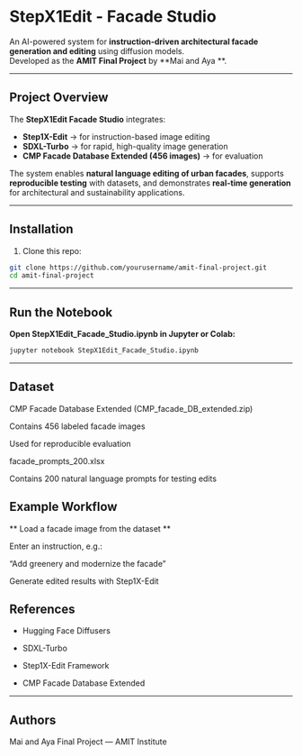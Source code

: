 # StepX1Edit - Facade Studio  

An AI-powered system for **instruction-driven architectural facade generation and editing** using diffusion models.  
Developed as the **AMIT Final Project** by **Mai and Aya **.  

---

## Project Overview  
The **StepX1Edit Facade Studio** integrates:  
- **Step1X-Edit** → for instruction-based image editing  
- **SDXL-Turbo** → for rapid, high-quality image generation  
- **CMP Facade Database Extended (456 images)** → for evaluation  

The system enables **natural language editing of urban facades**, supports **reproducible testing** with datasets, and demonstrates **real-time generation** for architectural and sustainability applications.  

---
##  Installation  

1. Clone this repo:  
```bash
git clone https://github.com/yourusername/amit-final-project.git
cd amit-final-project
```
---
## Run the Notebook

**Open StepX1Edit_Facade_Studio.ipynb in Jupyter or Colab:**
```bash
jupyter notebook StepX1Edit_Facade_Studio.ipynb
```
---
## Dataset

CMP Facade Database Extended (CMP_facade_DB_extended.zip)

Contains 456 labeled facade images

Used for reproducible evaluation

facade_prompts_200.xlsx

Contains 200 natural language prompts for testing edits

## Example Workflow

** Load a facade image from the dataset **

Enter an instruction, e.g.: 

“Add greenery and modernize the facade”

Generate edited results with Step1X-Edit

## References

- Hugging Face Diffusers

- SDXL-Turbo

- Step1X-Edit Framework

- CMP Facade Database Extended
---
## Authors

Mai and Aya
Final Project — AMIT Institute

